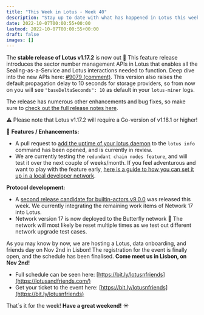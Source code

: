 ```yaml
---
title: "This Week in Lotus - Week 40"
description: "Stay up to date with what has happened in Lotus this week"
date: 2022-10-07T00:00:55+00:00
lastmod: 2022-10-07T00:00:55+00:00
draft: false
images: []
---
```


The **stable release of Lotus v1.17.2** is now out :tada: This feature release introduces the sector number management APIs in Lotus that enables all the Sealing-as-a-Service and Lotus interactions needed to function. Deep dive into the new APIs here: [#9079 (comment)](https://github.com/filecoin-project/lotus/discussions/9079#discussioncomment-3652044). This version also raises the default propagation delay to 10 seconds for storage providers, so from now on you will see `"baseDeltaSeconds": 10` as default in your `lotus-miner` logs.

The release has numerous other enhancements and bug fixes, so make sure to [check out the full release notes here](https://github.com/filecoin-project/lotus/releases/tag/v1.17.2).

:warning: Please note that Lotus v1.17.2 will require a Go-version of v1.18.1 or higher!

:rocket: **Features / Enhancements:**
- A pull request to [add the uptime of your lotus daemon](https://github.com/filecoin-project/lotus/pull/9436) to the `lotus info` command has been opened, and is currently in review.
- We are currently testing the `redundant chain nodes feature`, and will test it over the next couple of weeks/month. If you feel adventurous and want to play with the feature early, [here is a guide to how you can set it up in a local developer network](https://github.com/filecoin-project/lotus/discussions/9449).

**Protocol development:**
- A [second release candidate for builtin-actors v9.0.0](https://github.com/filecoin-project/builtin-actors/releases/tag/v9.0.0-rc.2) was released this week. We currently integrating the remaining work items of Network 17 into Lotus.
- Network version 17 is now deployed to the Butterfly network :butterfly: The network will most likely be reset multiple times as we test out different network upgrade test cases.

As you may know by now, we are hosting a Lotus, data onboarding, and friends day on Nov 2nd in Lisbon! The registration for the event is finally open, and the schedule has been finalised. **Come meet us in Lisbon, on Nov 2nd!**
- Full schedule can be seen here: [https://bit.ly/lotusnfriends](https://lotusandfriends.com/)
- Get your ticket to the event here: [https://bit.ly/lotusnfriends](https://bit.ly/lotusnfriends) 

That´s it for the week! **Have a great weekend!** :sunny: